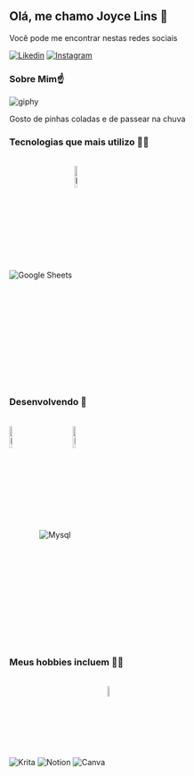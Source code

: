## Olá, me chamo Joyce Lins 🤝
Você pode me encontrar nestas redes sociais

[![Likedin](https://img.shields.io/badge/LinkedIn-0077B5?style=for-the-badge&logo=linkedin&logoColor=white)](linkedin.com/in/joyce-l-817782140)
[![Instagram](https://img.shields.io/badge/Instagram-E4405F?style=for-the-badge&logo=instagram&logoColor=white)](https://www.instagram.com/joy.lp/)

### Sobre Mim☝️
![giphy](https://github.com/Joyce-lins/Joyce-lins/assets/108136461/a45607d6-bd45-415f-b8bb-355f010ddf33)

<p>Gosto de pinhas coladas e de passear na chuva</p>                             

### Tecnologias que mais utilizo 👩‍💻
<div style="display: inline_block"><br/>
<img align="center" alt="Google Sheets" src="https://img.shields.io/badge/Google%20Sheets-34A853?style=for-the-badge&logo=google-sheets&logoColor=white">
<img style="width: 10%" align="center" alt="Power BI" src="https://static.wixstatic.com/media/816c7d_254c0aab674c47538062e180a466f2ca~mv2.jpg/v1/fill/w_3321,h_917,al_c/816c7d_254c0aab674c47538062e180a466f2ca~mv2.jpg">
</div>

### Desenvolvendo 🎯
<div style="display: inline_block"><br/>

<img style="width: 10%" align="center" alt="Python" src="https://img.shields.io/badge/Python-3776AB?style=for-the-badge&logo=python&logoColor=white">
<img align="center" alt="Mysql" src="https://img.shields.io/badge/MySQL-00000F?style=for-the-badge&logo=mysql&logoColor=white">
<img style="width: 10%" align="center" alt="Inteligência artificial" src="https://www.grackledocs.com/wp-content/uploads/2023/08/1681038628chatgpt-icon-logo.png">

</div>

### Meus hobbies incluem 🧠💭
<div style="display: inline_block"><br/>
<img align="center" alt="Krita" src="https://img.shields.io/badge/Krita-203759?style=for-the-badge&logo=krita&logoColor=EEF37B">
<img align="center" alt="Notion" src="https://img.shields.io/badge/Notion-000000?style=for-the-badge&logo=notion&logoColor=white">
<img align="center" alt="Canva" src="https://img.shields.io/badge/Canva-%2300C4CC.svg?&style=for-the-badge&logo=Canva&logoColor=white">
<img style="width: 7%" align="center" alt="IPhotoshop" src="https://assets.website-files.com/5ee732bebd9839b494ff27cd/5eef857ac5443d6519886e5a_PS.png">
</div>




